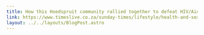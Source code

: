 ```yaml
---
title: How this Hoedspruit community rallied together to defeat HIV/Aids (2020)
link: https://www.timeslive.co.za/sunday-times/lifestyle/health-and-sex/2020-03-16-native-how-this-hoedspruit-community-rallied-together-to-defeat-hivaids/
layout: ../../layouts/BlogPost.astro
---
```

